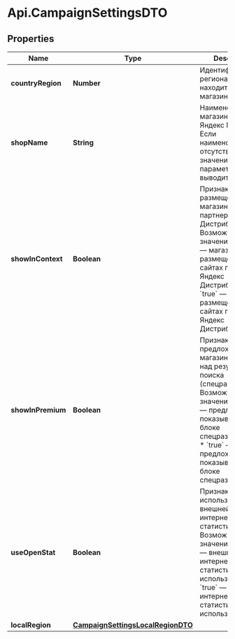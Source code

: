 # Api.CampaignSettingsDTO

## Properties

Name | Type | Description | Notes
------------ | ------------- | ------------- | -------------
**countryRegion** | **Number** | Идентификатор региона, в котором находится магазин. | [optional] 
**shopName** | **String** | Наименование магазина на Яндекс Маркете. Если наименование отсутствует, значение параметра выводится — &#x60;null&#x60;.  | [optional] 
**showInContext** | **Boolean** | Признак размещения магазина на сайтах партнеров Яндекс Дистрибуции. Возможные значения: * &#x60;false&#x60; — магазин не размещен на сайтах партнеров Яндекс Дистрибуции. * &#x60;true&#x60; — магазин размещен на сайтах партнеров Яндекс Дистрибуции.  | [optional] 
**showInPremium** | **Boolean** | Признак показа предложений магазина в блоке над результатами поиска (cпецразмещение). Возможные значения: * &#x60;false&#x60; — предложения не показываются в блоке cпецразмещения. * &#x60;true&#x60; — предложения показываются в блоке cпецразмещения.  | [optional] 
**useOpenStat** | **Boolean** | Признак использования внешней интернет-статистики. Возможные значения: * &#x60;false&#x60; — внешняя интернет-статистика не используется. * &#x60;true&#x60; — внешняя интернет-статистика используется.  | [optional] 
**localRegion** | [**CampaignSettingsLocalRegionDTO**](CampaignSettingsLocalRegionDTO.md) |  | [optional] 


